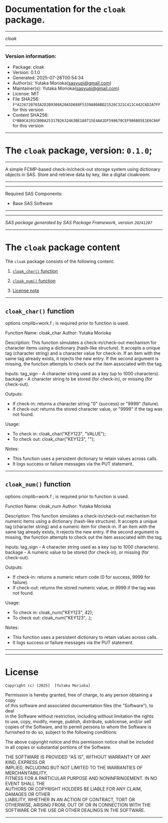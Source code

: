 ﻿# Documentation for the `cloak` package.
  
----------------------------------------------------------------
 
 *cloak* 
  
----------------------------------------------------------------
 
### Version information:
  
- Package: cloak
- Version: 0.1.0
- Generated: 2025-07-28T00:54:34
- Author(s): Yutaka Morioka(sasyupi@gmail.com)
- Maintainer(s): Yutaka Morioka(sasyupi@gmail.com)
- License: MIT
- File SHA256: `F*A226720703A2D2B9308620A5D688F5339A80ABD21526C321C411C442C6D2A7FF` for this version
- Content SHA256: `C*BB0CA191CB00A25317B2632463BE188715E4AA1DF598670CEF986B85E1E6C86F` for this version
  
---
 
# The `cloak` package, version: `0.1.0`;
  
---
 
A simple FCMP-based check-in/check-out storage system using dictionary objects in SAS. Store and retrieve data by key, like a digital cloakroom.
  
---
 
  
---
 
Required SAS Components: 
  - Base SAS Software
  
---
 
 
--------------------------------------------------------------------
 
*SAS package generated by SAS Package Framework, version `20241207`*
 
--------------------------------------------------------------------
 
# The `cloak` package content
The `cloak` package consists of the following content:
 
1. [`cloak_char()` function ](#cloakchar-functions-1 )
2. [`cloak_num()` function ](#cloaknum-functions-2 )
  
 
3. [License note](#license)
  
---
 
## `cloak_char()` function <a name="cloakchar-functions-1"></a> ######

options cmplib=work.f ; is required prior to function is used.

Function Name: cloak_char
Author: Yutaka Morioka

Description:
  This function simulates a check-in/check-out mechanism for character items 
  using a dictionary (hash-like structure). It accepts a unique tag (character string) 
  and a character value for check-in. If an item with the same tag already exists, 
  it rejects the new entry. If the second argument is missing, the function 
  attempts to check out the item associated with the tag.

Inputs:
  tag_sign - A character string used as a key (up to 1000 characters).
  backage  - A character string to be stored (for check-in), or missing (for check-out).

Outputs:
  - If check-in: returns a character string "0" (success) or "9999" (failure).
  - If check-out: returns the stored character value, or "9999" if the tag was not found.

Usage:
  - To check in: cloak_char("KEY123", "VALUE");
  - To check out: cloak_char("KEY123", "");

Notes:
  - This function uses a persistent dictionary to retain values across calls.
  - It logs success or failure messages via the PUT statement.

  
---
 
## `cloak_num()` function <a name="cloaknum-functions-2"></a> ######

options cmplib=work.f ; is required prior to function is used.

Function Name: cloak_num
Author: Yutaka Morioka

Description:
  This function simulates a check-in/check-out mechanism for numeric items 
  using a dictionary (hash-like structure). It accepts a unique tag (character string) 
  and a numeric item for check-in. If an item with the same tag already exists, 
  it rejects the new entry. If the second argument is missing, the function 
  attempts to check out the item associated with the tag.

Inputs:
  tag_sign - A character string used as a key (up to 1000 characters).
  backage  - A numeric value to be stored (for check-in), or missing (for check-out).

Outputs:
  - If check-in: returns a numeric return code (0 for success, 9999 for failure).
  - If check-out: returns the stored numeric value, or 9999 if the tag was not found.

Usage:
  - To check in: cloak_num("KEY123", 42);
  - To check out: cloak_num("KEY123", .);

Notes:
  - This function uses a persistent dictionary to retain values across calls.
  - It logs success or failure messages via the PUT statement.

  
---
 
  
---
 
# License <a name="license"></a> ######
 
	Copyright (c) [2025]  [Yutaka Morioka]

Permission is hereby granted, free of charge, to any person obtaining a copy   
of this software and associated documentation files (the "Software"), to deal    
in the Software without restriction, including without limitation the rights   
to use, copy, modify, merge, publish, distribute, sublicense, and/or sell   
copies of the Software, and to permit persons to whom the Software is   
furnished to do so, subject to the following conditions:                      
                                                                                
The above copyright notice and this permission notice shall be included       
in all copies or substantial portions of the Software.                        
                                                                                
THE SOFTWARE IS PROVIDED "AS IS", WITHOUT WARRANTY OF ANY KIND, EXPRESS OR    
IMPLIED, INCLUDING BUT NOT LIMITED TO THE WARRANTIES OF MERCHANTABILITY,      
FITNESS FOR A PARTICULAR PURPOSE AND NONINFRINGEMENT. IN NO EVENT SHALL THE   
AUTHORS OR COPYRIGHT HOLDERS BE LIABLE FOR ANY CLAIM, DAMAGES OR OTHER        
LIABILITY, WHETHER IN AN ACTION OF CONTRACT, TORT OR OTHERWISE, ARISING FROM, 
OUT OF OR IN CONNECTION WITH THE SOFTWARE OR THE USE OR OTHER DEALINGS IN THE 
SOFTWARE.
  
---
 
